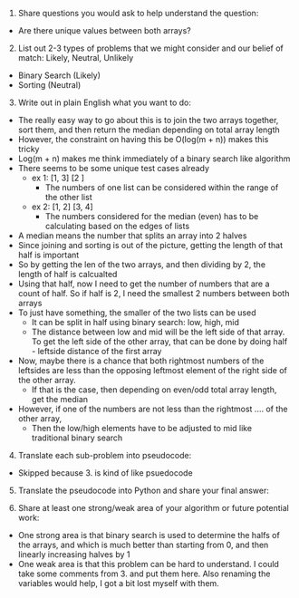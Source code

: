 1. Share questions you would ask to help understand the question:
- Are there unique values between both arrays?

2. List out 2-3 types of problems that we might consider and our belief of match: Likely, Neutral, Unlikely
- Binary Search (Likely)
- Sorting (Neutral) 

3. Write out in plain English what you want to do: 
- The really easy way to go about this is to join the two arrays together, sort them, and then return the median depending on total array length
- However, the constraint on having this be O(log(m + n)) makes this tricky 
- Log(m + n) makes me think immediately of a binary search like algorithm 
- There seems to be some unique test cases already 
  - ex 1: [1, 3] [2 ] 
    - The numbers of one list can be considered within the range of the other list 
  - ex 2: [1, 2] [3, 4]
    - The numbers considered for the median (even) has to be calculating based on the edges of lists
- A median means the number that splits an array into 2 halves
- Since joining and sorting is out of the picture, getting the length of that half is important 
- So by getting the len of the two arrays, and then dividing by 2, the length of half is calcualted
- Using that half, now I need to get the number of numbers that are a count of half. So if half is 2, I need the smallest 2 numbers between both arrays 
- To just have something, the smaller of the two lists can be used
  - It can be split in half using binary search: low, high, mid
  - The distance between low and mid will be the left side of that array. To get the left side of the other array, that can be done by doing half - leftside distance of the first array 
- Now, maybe there is a chance that both rightmost numbers of the leftsides are less than the opposing leftmost element of the right side of the other array. 
  - If that is the case, then depending on even/odd total array length, get the median 
- However, if one of the numbers are not less than the rightmost .... of the other array, 
  - Then the low/high elements have to be adjusted to mid like traditional binary search 

4. Translate each sub-problem into pseudocode:
- Skipped because 3. is kind of like psuedocode 

5. Translate the pseudocode into Python and share your final answer:
  <!-- class Solution:
    def findMedianSortedArrays(self, nums1: List[int], nums2: List[int]) -> float:
        total = len(nums1) + len(nums2)
        half = total // 2

        s, l = nums1, nums2 

        if len(s) > len(l):
            s, l = l, s
        
        low, high = 0, len(s) - 1
        while True: 
            mid = low + (high - low) // 2
            lHalf = half - mid - 2

            # left half, right half
            sLeft = s[mid] if mid >= 0  else (10 ** 6) * -1
            sRight = s[mid + 1] if mid < len(s) - 1 else (10 ** 6) 

            lLeft = l[lHalf] if lHalf >= 0  else (10 ** 6) * -1
            lRight = l[lHalf + 1] if lHalf < len(l) - 1 else (10 ** 6)

            # binary search conditions  
            if sLeft <= lRight and lLeft <= sRight:
                if total % 2 == 0:
                    return (max(sLeft, lLeft) + min(sRight, lRight)) / 2
                return min(sRight, lRight)
            elif sLeft > lRight:
                high = mid - 1
            else: 
                low = mid + 1  -->

6. Share at least one strong/weak area of your algorithm or future potential work:
- One strong area is that binary search is used to determine the halfs of the arrays, and which is much better than starting from 0, and then linearly increasing halves by 1 
- One weak area is that this problem can be hard to understand. I could take some comments from 3. and put them here. Also renaming the variables would help, I got a bit lost myself with them. 